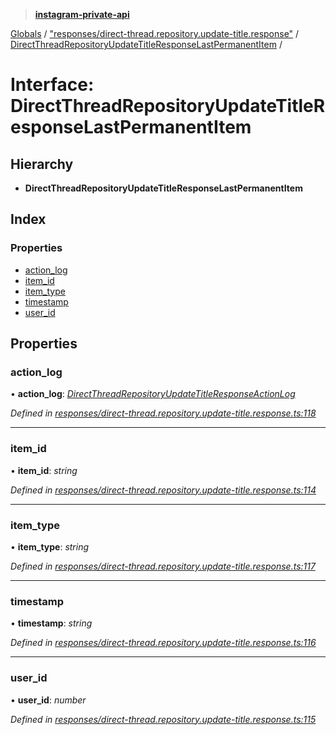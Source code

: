 > **[instagram-private-api](../README.md)**

[Globals](../README.md) / ["responses/direct-thread.repository.update-title.response"](../modules/_responses_direct_thread_repository_update_title_response_.md) / [DirectThreadRepositoryUpdateTitleResponseLastPermanentItem](_responses_direct_thread_repository_update_title_response_.directthreadrepositoryupdatetitleresponselastpermanentitem.md) /

# Interface: DirectThreadRepositoryUpdateTitleResponseLastPermanentItem

## Hierarchy

* **DirectThreadRepositoryUpdateTitleResponseLastPermanentItem**

## Index

### Properties

* [action_log](_responses_direct_thread_repository_update_title_response_.directthreadrepositoryupdatetitleresponselastpermanentitem.md#action_log)
* [item_id](_responses_direct_thread_repository_update_title_response_.directthreadrepositoryupdatetitleresponselastpermanentitem.md#item_id)
* [item_type](_responses_direct_thread_repository_update_title_response_.directthreadrepositoryupdatetitleresponselastpermanentitem.md#item_type)
* [timestamp](_responses_direct_thread_repository_update_title_response_.directthreadrepositoryupdatetitleresponselastpermanentitem.md#timestamp)
* [user_id](_responses_direct_thread_repository_update_title_response_.directthreadrepositoryupdatetitleresponselastpermanentitem.md#user_id)

## Properties

###  action_log

• **action_log**: *[DirectThreadRepositoryUpdateTitleResponseActionLog](_responses_direct_thread_repository_update_title_response_.directthreadrepositoryupdatetitleresponseactionlog.md)*

*Defined in [responses/direct-thread.repository.update-title.response.ts:118](https://github.com/dilame/instagram-private-api/blob/e9c516c/src/responses/direct-thread.repository.update-title.response.ts#L118)*

___

###  item_id

• **item_id**: *string*

*Defined in [responses/direct-thread.repository.update-title.response.ts:114](https://github.com/dilame/instagram-private-api/blob/e9c516c/src/responses/direct-thread.repository.update-title.response.ts#L114)*

___

###  item_type

• **item_type**: *string*

*Defined in [responses/direct-thread.repository.update-title.response.ts:117](https://github.com/dilame/instagram-private-api/blob/e9c516c/src/responses/direct-thread.repository.update-title.response.ts#L117)*

___

###  timestamp

• **timestamp**: *string*

*Defined in [responses/direct-thread.repository.update-title.response.ts:116](https://github.com/dilame/instagram-private-api/blob/e9c516c/src/responses/direct-thread.repository.update-title.response.ts#L116)*

___

###  user_id

• **user_id**: *number*

*Defined in [responses/direct-thread.repository.update-title.response.ts:115](https://github.com/dilame/instagram-private-api/blob/e9c516c/src/responses/direct-thread.repository.update-title.response.ts#L115)*
